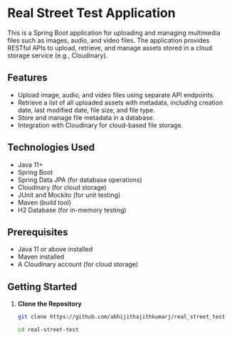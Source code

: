 # Real Street Test Application

This is a Spring Boot application for uploading and managing multimedia files such as images, audio, and video files. The application provides RESTful APIs to upload, retrieve, and manage assets stored in a cloud storage service (e.g., Cloudinary).

## Features
- Upload image, audio, and video files using separate API endpoints.
- Retrieve a list of all uploaded assets with metadata, including creation date, last modified date, file size, and file type.
- Store and manage file metadata in a database.
- Integration with Cloudinary for cloud-based file storage.

## Technologies Used
- Java 11+
- Spring Boot
- Spring Data JPA (for database operations)
- Cloudinary (for cloud storage)
- JUnit and Mockito (for unit testing)
- Maven (build tool)
- H2 Database (for in-memory testing)

## Prerequisites
- Java 11 or above installed
- Maven installed
- A Cloudinary account (for cloud storage)

## Getting Started

1. **Clone the Repository**
   ```bash
   git clone https://github.com/abhijithajithkumarj/real_street_test
   
   cd real-street-test
